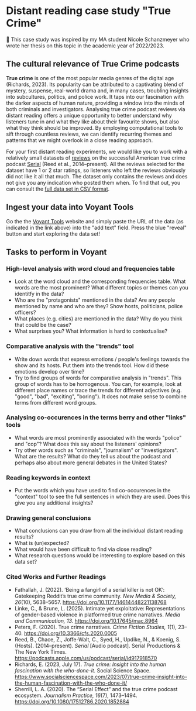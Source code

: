 # Distant reading case study "True Crime"

🙌 This case study was inspired by my MA student Nicole Schanzmeyer who wrote her thesis on this topic in the academic year of 2022/2023.

## The cultural relevance of True Crime podcasts

**True crime** is one of the most popular media genres of the digital age (Richards, 2023). Its popularity can be attributed to a captivating blend of mystery, suspense, real-world drama and, in many cases, troubling insights into subcultures, politics, and police work. It taps into our fascination with the darker aspects of human nature, providing a window into the minds of both criminals and investigators. Analysing true crime podcast reviews via distant reading offers a unique opportunity to better understand why listeners tune in and what they like about their favourite shows, but also what they think should be improved. By employing computational tools to sift through countless reviews, we can identify recurring themes and patterns that we might overlook in a close reading approach.

For your first distant reading experiments, we would like you to work with a relatively small datasets of [reviews](https://raw.githubusercontent.com/MonikaBarget/distant-reading/tree/main/data/Webscraping_samplePodcastReviews/Serial-1-and-2-stars-sub-corpus-csv.txt) on the successful American true crime podcast [Serial](https://podcasts.apple.com/us/podcast/serial/id917918570) (Reed et al., 2014–present). All the reviews selected for the dataset have 1 or 2 star ratings, so listeners who left the reviews obviously did not like it all that much. The dataset only contains the reviews and does not give you any indication who posted them when. To find that out, you can consult the [full data set in CSV format](https://github.com/MonikaBarget/distant-reading/blob/main/data/Webscraping_samplePodcastReviews/Serial_1-and-2-stars_sub-corpus.csv).

## Ingest your data into Voyant Tools

Go the the [Voyant Tools](https://voyant-tools.org/) website and simply paste the URL of the data (as indicated in the link above) into the "add text" field. Press the blue "reveal" button and start exploring the data set!

## Tasks to perform in Voyant

### High-level analysis with word cloud and frequencies table

- Look at the word cloud and the corresponding frequencies table. What words are the most prominent? What different topics or themes can you identitfy in the data?
- Who are the "protagonists" mentioned in the data? Are any people mentioned by name and who are they? Show hosts, politicians, police officers?
- What places (e.g. cities) are mentioned in the data? Why do you think that could be the case?
- What surprises you? What information is hard to contextualise?

### Comparative analysis with the "trends" tool

- Write down words that express emotions / people's feelings towards the show and its hosts. Put them into the trends tool. How did these emotions develop over time?
- Try to find groups of words for comparative analysis in "trends". This group of words has to be homogenous. You can, for example, look at different place names or trace the trends for different adjectives (e.g. "good", "bad", "exciting", "boring"). It does not make sense to combine terms from different word groups.

### Analysing co-occurences in the terms berry and other "links" tools

- What words are most prominently associated with the words "police" and "cop"? What does this say about the listeners' opinions?
- Try other words such as "criminals", "journalism" or "investigators". What are the results? What do they tell us about the podcast and perhaps also about more general debates in the United States?

### Reading keywords in context

- Put the words which you have used to find co-occurences in the "context" tool to see the full sentences in which they are used. Does this give you any additional insights?

### Drawing general conclusions

- What conclusions can you draw from all the individual distant reading results?
- What is (un)expected?
- What would have been difficult to find via close reading?
- What research questions would be interesting to explore based on this data set?

### Cited Works and Further Readings

- Fathallah, J. (2022). ‘Being a fangirl of a serial killer is not OK’: Gatekeeping Reddit’s true crime community. *New Media & Society, 26*(10), 5638–5657. https://doi.org/10.1177/14614448221138768
- Linke, C., & Brune, L. (2025). Intimate yet exploitative: Representations of gender-based violence in platformed true crime narratives. *Media and Communication, 13.* https://doi.org/10.17645/mac.8964
- Peters, F. (2020). True crime narratives. *Crime Fiction Studies, 1*(1), 23–40. https://doi.org/10.3366/cfs.2020.0005
- Reed, B., Chace, Z., Joffe-Walt, C., Syed, H., Updike, N., & Koenig, S. (Hosts). (2014–present). *Serial* [Audio podcast]. Serial Productions & The New York Times. https://podcasts.apple.com/us/podcast/serial/id917918570
- Richards, E. (2023, July 17). *True crime: Insight into the human fascination with the who-done-it.* Social Science Space. https://www.socialsciencespace.com/2023/07/true-crime-insight-into-the-human-fascination-with-the-who-done-it/
- Sherrill, L. A. (2020). The “Serial Effect” and the true crime podcast ecosystem. *Journalism Practice, 16*(7), 1473–1494. https://doi.org/10.1080/17512786.2020.1852884
